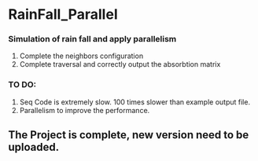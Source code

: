 # RainFall_Parallel
### Simulation of rain fall and apply parallelism
  1. Complete the neighbors configuration
  2. Complete traversal and correctly output the absorbtion matrix


### TO DO:
  1. Seq Code is extremely slow. 100 times slower than example output file.
  2. Parallelism to improve the performance.

## The Project is complete, new version need to be uploaded.